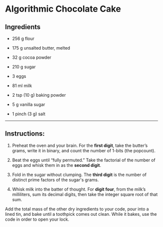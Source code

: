 # Algorithmic Chocolate Cake

## Ingredients

* 256 g flour

* 175 g unsalted butter, melted

* 32 g cocoa powder

* 210 g sugar

* 3 eggs

* 81 ml milk

* 2 tsp (10 g) baking powder

* 5 g vanilla sugar

* 1 pinch (3 g) salt

-------------------------------------

## Instructions:

1. Preheat the oven and your brain. For the **first digit**, take the butter’s grams, write it in binary, and count the number of 1-bits (the popcount).

2. Beat the eggs until “fully permuted.” Take the factorial of the number of eggs and whisk them in as the **second digit**.

3. Fold in the sugar without clumping. The **third digit** is the number of distinct prime factors of the sugar's grams.

4. Whisk milk into the batter of thought. For **digit four**, from the milk’s milliliters, sum its decimal digits, then take the integer square root of that sum.

Add the total mass of the other dry ingredients to your code, pour into a lined tin, and bake until a toothpick comes out clean. While it bakes, use the code in order to open your lock.
